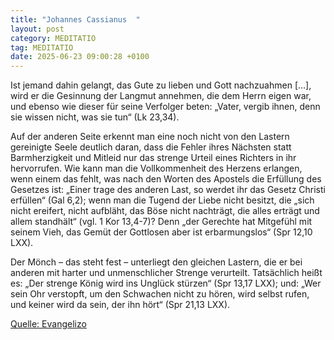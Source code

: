 ```yaml
---
title: "Johannes Cassianus  "
layout: post
category: MEDITATIO
tag: MEDITATIO
date: 2025-06-23 09:00:28 +0100
---
```

Ist jemand dahin gelangt, das Gute zu lieben und Gott nachzuahmen […], wird er die Gesinnung der Langmut annehmen, die dem Herrn eigen war, und ebenso wie dieser für seine Verfolger beten: „Vater, vergib ihnen, denn sie wissen nicht, was sie tun“ (Lk 23,34).
 
Auf der anderen Seite erkennt man eine noch nicht von den Lastern gereinigte Seele deutlich daran, dass die Fehler ihres Nächsten statt Barmherzigkeit und Mitleid nur das strenge Urteil eines Richters in ihr hervorrufen.<!--more--> Wie kann man die Vollkommenheit des Herzens erlangen, wenn einem das fehlt, was nach den Worten des Apostels die Erfüllung des Gesetzes ist: „Einer trage des anderen Last, so werdet ihr das Gesetz Christi erfüllen“ (Gal 6,2); wenn man die Tugend der Liebe nicht besitzt, die „sich nicht ereifert, nicht aufbläht, das Böse nicht nachträgt, die alles erträgt und allem standhält“ (vgl. 1 Kor 13,4-7)? Denn „der Gerechte hat Mitgefühl mit seinem Vieh, das Gemüt der Gottlosen aber ist erbarmungslos“ (Spr 12,10 LXX).  
 
Der Mönch – das steht fest – unterliegt den gleichen Lastern, die er bei anderen mit harter und unmenschlicher Strenge verurteilt. Tatsächlich heißt es: „Der strenge König wird ins Unglück stürzen“ (Spr 13,17 LXX); und: „Wer sein Ohr verstopft, um den Schwachen nicht zu hören, wird selbst rufen, und keiner wird da sein, der ihn hört“ (Spr 21,13 LXX).
 

[Quelle: Evangelizo](https://evangeliumtagfuertag.org/DE/gospel)
